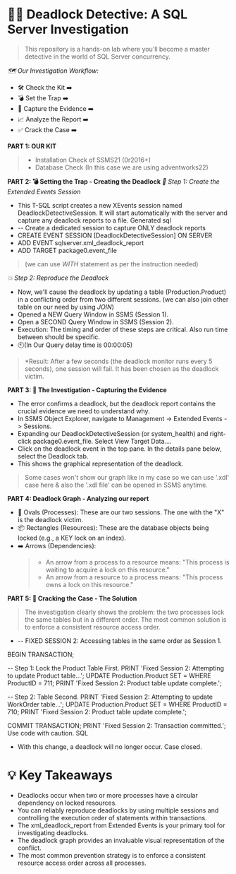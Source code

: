 # 🕵️‍♂️ Deadlock Detective: A SQL Server Investigation
>This repository is a hands-on lab where you'll become a master detective in the world of SQL Server concurrency.

*🗺️ Our Investigation Workflow:*
* 🛠️ Check the Kit ➡️ 
* 💣 Set the Trap ➡️ 
* 📸 Capture the Evidence ➡️ 
* 📈 Analyze the Report ➡️ 
* ✅ Crack the Case ➡️


**PART 1: OUR KIT**
> * Installation Check of SSMS21 (0r2016+)
> * Database Check (In this case we are using adventworks22)

**PART 2: 💣 Setting the Trap - Creating the Deadlock**
*📸 Step 1: Create the Extended Events Session*
* This T-SQL script creates a new XEvents session named DeadlockDetectiveSession. It will start automatically with the server and capture any deadlock reports to a file.
Generated sql
* -- Create a dedicated session to capture ONLY deadlock reports
* CREATE EVENT SESSION [DeadlockDetectiveSession] ON SERVER
* ADD EVENT sqlserver.xml_deadlock_report
* ADD TARGET package0.event_file
>(we can use *WITH* statement as per the instruction needed)

*💥 Step 2: Reproduce the Deadlock*
* Now, we'll cause the deadlock by updating a table (Production.Product) in a conflicting order from two different sessions. (we can also join other table on our need by using *JOIN*)
* Opened a NEW Query Window in SSMS (Session 1).
* Open a SECOND Query Window in SSMS (Session 2).
* Execution: The timing and order of these steps are critical. Also run time between should be specific.
* 🕙(In Our Query delay time is 00:00:05)
>*Result: After a few seconds (the deadlock monitor runs every 5 seconds), one session will fail. It has been chosen as the deadlock victim.

**PART 3: 🔎 The Investigation - Capturing the Evidence**
* The error confirms a deadlock, but the deadlock report contains the crucial evidence we need to understand why.
* In SSMS Object Explorer, navigate to Management -> Extended Events -> Sessions.
* Expanding our DeadlockDetectiveSession (or system_health) and right-click package0.event_file. Select View Target Data....
* Click on the deadlock event in the top pane. In the details pane below, select the Deadlock tab.
* This shows the graphical representation of the deadlock.
> Some cases won't show our graph like in my case so we can use '.xdl' case here & also the '.xdl file' can be opened in SSMS anytime.

**PART 4: Deadlock Graph - Analyzing our report**
* 🔵 Ovals (Processes): These are our two sessions. The one with the "X" is the deadlock victim.
* 📦 Rectangles (Resources): These are the database objects being locked (e.g., a KEY lock on an index).
* ➡️ Arrows (Dependencies):
   > * An arrow from a process to a resource means: "This process is waiting to acquire a lock on this resource."
   > * An arrow from a resource to a process means: "This process owns a lock on this resource."

**PART 5: 🔑 Cracking the Case - The Solution**
>The investigation clearly shows the problem: the two processes lock the same tables but in a different order. The most common solution is to enforce a consistent resource access order.

* -- FIXED SESSION 2: Accessing tables in the same order as Session 1.

BEGIN TRANSACTION;

-- Step 1: Lock the Product Table First.
PRINT 'Fixed Session 2: Attempting to update Product table...';
UPDATE Production.Product
SET  =
WHERE ProductID = 711;
PRINT 'Fixed Session 2: Product table update complete.';

-- Step 2: Table Second.
PRINT 'Fixed Session 2: Attempting to update WorkOrder table...';
UPDATE Production.Product
SET  = 
WHERE ProductID = 710;
PRINT 'Fixed Session 2: Product table update complete.';

COMMIT TRANSACTION;
PRINT 'Fixed Session 2: Transaction committed.';
Use code with caution.
SQL
* With this change, a deadlock will no longer occur. Case closed.
# 💡 Key Takeaways
* Deadlocks occur when two or more processes have a circular dependency on locked resources.
* You can reliably reproduce deadlocks by using multiple sessions and controlling the execution order of statements within transactions.
* The xml_deadlock_report from Extended Events is your primary tool for investigating deadlocks.
* The deadlock graph provides an invaluable visual representation of the conflict.
* The most common prevention strategy is to enforce a consistent resource access order across all processes.
